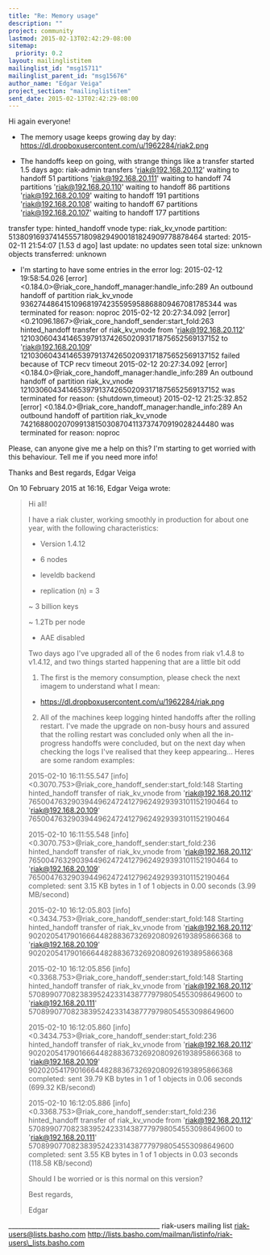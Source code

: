 ```yaml
---
title: "Re: Memory usage"
description: ""
project: community
lastmod: 2015-02-13T02:42:29-08:00
sitemap:
  priority: 0.2
layout: mailinglistitem
mailinglist_id: "msg15711"
mailinglist_parent_id: "msg15676"
author_name: "Edgar Veiga"
project_section: "mailinglistitem"
sent_date: 2015-02-13T02:42:29-08:00
---
```



Hi again everyone!

- The memory usage keeps growing day by day:
https://dl.dropboxusercontent.com/u/1962284/riak2.png

- The handoffs keep on going, with strange things like a transfer started
1.5 days ago:
riak-admin transfers
'riak@192.168.20.112' waiting to handoff 51 partitions
'riak@192.168.20.111' waiting to handoff 74 partitions
'riak@192.168.20.110' waiting to handoff 86 partitions
'riak@192.168.20.109' waiting to handoff 191 partitions
'riak@192.168.20.108' waiting to handoff 67 partitions
'riak@192.168.20.107' waiting to handoff 177 partitions

transfer type: hinted\_handoff
vnode type: riak\_kv\_vnode
partition: 51380916937414555718098294900181824909778878464
started: 2015-02-11 21:54:07 [1.53 d ago]
last update: no updates seen
total size: unknown
objects transferred: unknown

- I'm starting to have some entries in the error log:
2015-02-12 19:58:54.026 [error]
<0.184.0>@riak\_core\_handoff\_manager:handle\_info:289 An outbound handoff of
partition riak\_kv\_vnode 936274486415109681974235595958868809467081785344
was terminated for reason: noproc
2015-02-12 20:27:34.092 [error]
<0.21096.1867>@riak\_core\_handoff\_sender:start\_fold:263 hinted\_handoff
transfer of riak\_kv\_vnode from 'riak@192.168.20.112'
1210306043414653979137426502093171875652569137152 to 'riak@192.168.20.109'
1210306043414653979137426502093171875652569137152 failed because of TCP
recv timeout
2015-02-12 20:27:34.092 [error]
<0.184.0>@riak\_core\_handoff\_manager:handle\_info:289 An outbound handoff of
partition riak\_kv\_vnode 1210306043414653979137426502093171875652569137152
was terminated for reason: {shutdown,timeout}
2015-02-12 21:25:32.852 [error]
<0.184.0>@riak\_core\_handoff\_manager:handle\_info:289 An outbound handoff of
partition riak\_kv\_vnode 742168800207099138150308704113737470919028244480
was terminated for reason: noproc


Please, can anyone give me a help on this? I'm starting to get worried with
this behaviour. Tell me if you need more info!

Thanks and Best regards,
Edgar Veiga

On 10 February 2015 at 16:16, Edgar Veiga  wrote:

> Hi all!
>
> I have a riak cluster, working smoothly in production for about one year, 
> with the following characteristics:
>
> - Version 1.4.12
>
> - 6 nodes
>
> - leveldb backend
>
> - replication (n) = 3
>
> ~ 3 billion keys
>
> ~ 1.2Tb per node
>
> - AAE disabled
>
>
> Two days ago I've upgraded all of the 6 nodes from riak v1.4.8 to v1.4.12, 
> and two things started happening that are a little bit odd
>
> 1) The first is the memory consumption, please check the next imagem to 
> understand what I mean:
>
> - https://dl.dropboxusercontent.com/u/1962284/riak.png
>
> 2) All of the machines keep logging hinted handoffs after the rolling 
> restart. I've made the upgrade on non-busy hours and assured that the rolling 
> restart was concluded only when all the in-progress handoffs were concluded, 
> but on the next day when checking the logs I've realised that they keep 
> appearing... Heres are some random examples:
>
> 2015-02-10 16:11:55.547 [info] 
> <0.3070.753>@riak\_core\_handoff\_sender:start\_fold:148 Starting hinted\_handoff 
> transfer of riak\_kv\_vnode from 'riak@192.168.20.112' 
> 765004763290394496247241279624929393101152190464 to 'riak@192.168.20.109' 
> 765004763290394496247241279624929393101152190464
>
> 2015-02-10 16:11:55.548 [info] 
> <0.3070.753>@riak\_core\_handoff\_sender:start\_fold:236 hinted\_handoff transfer 
> of riak\_kv\_vnode from 'riak@192.168.20.112' 
> 765004763290394496247241279624929393101152190464 to 'riak@192.168.20.109' 
> 765004763290394496247241279624929393101152190464 completed: sent 3.15 KB 
> bytes in 1 of 1 objects in 0.00 seconds (3.99 MB/second)
>
> 2015-02-10 16:12:05.803 [info] 
> <0.3434.753>@riak\_core\_handoff\_sender:start\_fold:148 Starting hinted\_handoff 
> transfer of riak\_kv\_vnode from 'riak@192.168.20.112' 
> 902020541790166644828836732692080926193895866368 to 'riak@192.168.20.109' 
> 902020541790166644828836732692080926193895866368
>
> 2015-02-10 16:12:05.856 [info] 
> <0.3368.753>@riak\_core\_handoff\_sender:start\_fold:148 Starting hinted\_handoff 
> transfer of riak\_kv\_vnode from 'riak@192.168.20.112' 
> 570899077082383952423314387779798054553098649600 to 'riak@192.168.20.111' 
> 570899077082383952423314387779798054553098649600
>
> 2015-02-10 16:12:05.860 [info] 
> <0.3434.753>@riak\_core\_handoff\_sender:start\_fold:236 hinted\_handoff transfer 
> of riak\_kv\_vnode from 'riak@192.168.20.112' 
> 902020541790166644828836732692080926193895866368 to 'riak@192.168.20.109' 
> 902020541790166644828836732692080926193895866368 completed: sent 39.79 KB 
> bytes in 1 of 1 objects in 0.06 seconds (699.32 KB/second)
>
> 2015-02-10 16:12:05.886 [info] 
> <0.3368.753>@riak\_core\_handoff\_sender:start\_fold:236 hinted\_handoff transfer 
> of riak\_kv\_vnode from 'riak@192.168.20.112' 
> 570899077082383952423314387779798054553098649600 to 'riak@192.168.20.111' 
> 570899077082383952423314387779798054553098649600 completed: sent 3.55 KB 
> bytes in 1 of 1 objects in 0.03 seconds (118.58 KB/second)
>
>
> Should I be worried or is this normal on this version?
>
>
> Best regards,
>
> Edgar
>
>
\_\_\_\_\_\_\_\_\_\_\_\_\_\_\_\_\_\_\_\_\_\_\_\_\_\_\_\_\_\_\_\_\_\_\_\_\_\_\_\_\_\_\_\_\_\_\_
riak-users mailing list
riak-users@lists.basho.com
http://lists.basho.com/mailman/listinfo/riak-users\_lists.basho.com

